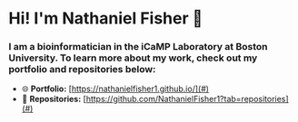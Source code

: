 # Hi! I'm Nathaniel Fisher 🧬

### I am a **bioinformatician** in the iCaMP Laboratory at Boston University. To learn more about my work, check out my portfolio and repositories below:

- 🌐 **Portfolio:** [https://nathanielfisher1.github.io/](#)  
- 📂 **Repositories:** [https://github.com/NathanielFisher1?tab=repositories](#)